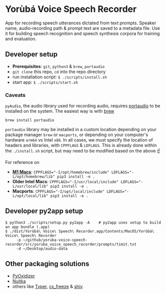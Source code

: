 # Yorùbá Voice Speech Recorder

App for recording speech utterances dictated from text prompts. Speaker name, audio-recording path & prompt text are saved to a metadata file. Use it for building speech recognition and speech synthesis corpora for training and evaluation.


##  Developer setup
 *  **Prerequisites**: `git`, `python3` & `brew`, `portaudio`
 * `git clone` this repo, `cd` into the repo directory
 * run installation script: `$ ./scripts/install.sh`
 * start app: `$ ./scripts/start.sh`

### Caveats
`pyAudio`, the audio library used for recording audio, requires [portaudio](http://www.portaudio.com/) to be installed on the system.
The easiest way is with [brew](https://brew.sh/)
```
brew install portaudio
```
`portaudio` library may be installed in a custom location depending on your package manager `brew` or `macports`, or depending on your computer's hardware
`arm64` vs Intel `x86`. In all cases, we must specify the location of headers and libraries, with `CPPFLAGS` & `LDFLAGS`. 
This is already done within the `./install.sh` script, but may need to be modified based on the above :point_up:

For reference on
 - **[M1 Macs](https://en.wikipedia.org/wiki/Apple_M1)**: `CPPFLAGS="-I/opt/homebrew/include" LDFLAGS="-L/opt/homebrew/lib" pip3 install -e .`
 - **Older Intel Macs**: `CPPFLAGS="-I/usr/local/include" LDFLAGS="-L/usr/local/lib" pip3 install -e .`
 - **Macports**: `CPPFLAGS="-I/opt/local/include" LDFLAGS="-L/opt/local/lib" pip3 install -e .`


## Developer py2app setup
```
$ python3 ./scripts/setup.py py2app -A    # py2app uses setup to build an app bundle (.app)
$ ./dist/Yorùbá\ Voice\ Speech\ Recorder.app/Contents/MacOS/Yorùbá\ Voice\ Speech\ Recorder  
     -p ~/github/yoruba-voice-speech-recorder/src/yoruba_voice_speech_recorder/prompts/timit.txt 
     -d ~/Desktop/audio-data
```

## Other packaging solutions
 * [PyOxidizer](https://pyoxidizer.readthedocs.io/en/stable/index.html)
 * [Nuitka](https://doc.qt.io/qtforpython/deployment-nuitka.html)
 * others like [Typer](https://typer.tiangolo.com), [cx_freeze](https://cx-freeze.readthedocs.io/en/latest/) & [shiv](https://shiv.readthedocs.io/en/latest). 